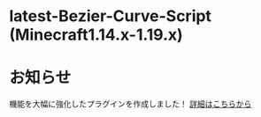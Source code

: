 # latest-Bezier-Curve-Script (Minecraft1.14.x-1.19.x)
 
# お知らせ

機能を大幅に強化したプラグインを作成しました！
[詳細はこちらから](https://www.spigotmc.org/resources/curvebuilding.108588/)

